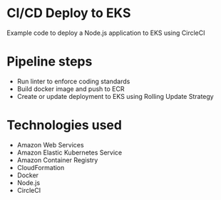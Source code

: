 # CI/CD Deploy to EKS
Example code to deploy a Node.js application to EKS using CircleCI

# Pipeline steps
- Run linter to enforce coding standards
- Build docker image and push to ECR
- Create or update deployment to EKS using Rolling Update Strategy

# Technologies used
- Amazon Web Services
- Amazon Elastic Kubernetes Service
- Amazon Container Registry
- CloudFormation
- Docker
- Node.js
- CircleCI
